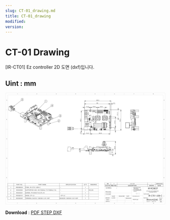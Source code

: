 ```yaml
---
slug: CT-01_drawing.md
title: CT-01_drawing
modified: 
version:
---
```

# CT-01 Drawing
[IR-CT01] Ez controller 2D 도면 (dxf)입니다.
## Uint : mm
![usb02 drawing](./data/ct01-2d-drawing.png)

**Download** : <a class="downloadbtn" href="./data/IRMAA0240-IR-CT01-USB-C_Rev01_20241210.step" download> PDF </a> <a class="downloadbtn" href="./data/MB02.step" download> STEP </a>  <a  class="downloadbtn" href="./data/EZ-CONTROLLER.DXF" download> DXF </a>

